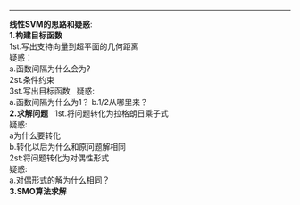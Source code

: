 ___
**线性SVM的思路和疑惑**:  
__1.构建目标函数__  
1st.写出支持向量到超平面的几何距离  
疑惑：  
a.函数间隔为什么会为?  
2st.条件约束  
3st.写出目标函数  
疑惑:  
a.函数间隔为什么为1？  b.1/2从哪里来？  
__2.求解问题__  
1st.将问题转化为拉格朗日乘子式  
疑惑:  
a为什么要转化  
b.转化以后为什么和原问题解相同  
2st:将问题转化为对偶性形式  
疑惑:  
a.对偶形式的解为什么相同？  
__3.SMO算法求解__
       
      
       
  
